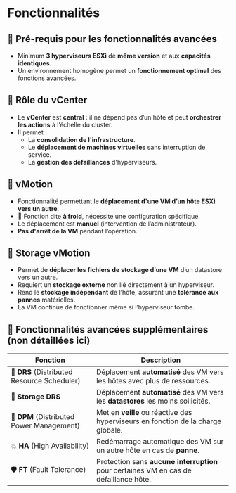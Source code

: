 # Fonctionnalités

## **🧱 Pré-requis pour les fonctionnalités avancées**

- Minimum **3 hyperviseurs ESXi** de **même version** et aux **capacités identiques**.
- Un environnement homogène permet un **fonctionnement optimal** des fonctions avancées.



## **🧠 Rôle du vCenter**

- Le **vCenter** est **central** : il ne dépend pas d’un hôte et peut **orchestrer les actions** à l’échelle du cluster.
- Il permet :
  - La **consolidation de l'infrastructure**.
  - Le **déplacement de machines virtuelles** sans interruption de service.
  - La **gestion des défaillances** d'hyperviseurs.



## **🔄 vMotion**

- Fonctionnalité permettant le **déplacement d'une VM d’un hôte ESXi vers un autre**.
- 🧊 Fonction dite **à froid**, nécessite une configuration spécifique.
- Le déplacement est **manuel** (intervention de l’administrateur).
- **Pas d'arrêt de la VM** pendant l’opération.

## **💾 Storage vMotion**

- Permet de **déplacer les fichiers de stockage d’une VM** d’un datastore vers un autre.
- Requiert un **stockage externe** non lié directement à un hyperviseur.
- Rend le **stockage indépendant** de l’hôte, assurant une **tolérance aux pannes** matérielles.
- La VM continue de fonctionner même si l’hyperviseur tombe.

## **🤖 Fonctionnalités avancées supplémentaires (non détaillées ici)**

| **Fonction** | **Description** |
|----|----|
| 🔁 **DRS** (Distributed Resource Scheduler) | Déplacement **automatisé** des VM vers les hôtes avec plus de ressources. |
| 💽 **Storage DRS** | Déplacement **automatisé** des VM vers les **datastores** les moins sollicités. |
| 🌙 **DPM** (Distributed Power Management) | Met en **veille** ou réactive des hyperviseurs en fonction de la charge globale. |
| 💥 **HA** (High Availability) | Redémarrage automatique des VM sur un autre hôte en cas de **panne**. |
| 🛡️ **FT** (Fault Tolerance) | Protection sans **aucune interruption** pour certaines VM en cas de défaillance hôte. |


